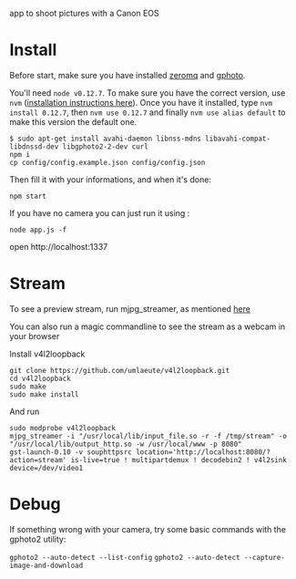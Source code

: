 app to shoot pictures with a Canon EOS

# Install

Before start, make sure you have installed [zeromq](http://zeromq.org/intro:get-the-software) and [gphoto](http://www.gphoto.org/).


You'll need `node v0.12.7`. To make sure you have the correct version, use `nvm` ([installation instructions here](https://github.com/creationix/nvm)). Once you have it installed, type `nvm install 0.12.7`, then `nvm use 0.12.7` and finally `nvm use alias default` to make this version the default one.

```
$ sudo apt-get install avahi-daemon libnss-mdns libavahi-compat-libdnssd-dev libgphoto2-2-dev curl
npm i
cp config/config.example.json config/config.json
```
Then fill it with your informations, and when it's done:
```
npm start
```

If you have no camera you can just run it using :

```
node app.js -f
```

open http://localhost:1337

# Stream

To see a preview stream, run mjpg_streamer, as mentioned [here](https://github.com/soixantecircuits/pyying)

You can also run a magic commandline to see the stream as a webcam in your browser

Install v4l2loopback

```
git clone https://github.com/umlaeute/v4l2loopback.git
cd v4l2loopback
sudo make
sudo make install
```

And run

```
sudo modprobe v4l2loopback
mjpg_streamer -i "/usr/local/lib/input_file.so -r -f /tmp/stream" -o     "/usr/local/lib/output_http.so -w /usr/local/www -p 8080"
gst-launch-0.10 -v souphttpsrc location='http://localhost:8080/?action=stream' is-live=true ! multipartdemux ! decodebin2 ! v4l2sink device=/dev/video1
```


# Debug

If something wrong with your camera, try some basic commands with the gphoto2 utility:

`gphoto2 --auto-detect --list-config`
`gphoto2 --auto-detect --capture-image-and-download`
